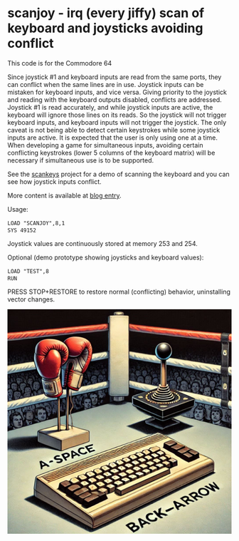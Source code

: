 # scanjoy - irq (every jiffy) scan of keyboard and joysticks avoiding conflict

This code is for the Commodore 64

Since joystick #1 and keyboard inputs are read from the same ports, they can conflict when the same lines are in use.   Joystick inputs can be mistaken for keyboard inputs, and vice versa.  Giving priority to the joystick and reading with the keyboard outputs disabled, conflicts are addressed.  Joystick #1 is read accurately, and while joystick inputs are active, the keyboard will ignore those lines on its reads.   So the joystick will not trigger keyboard inputs, and keyboard inputs will not trigger the joystick.  The only caveat is not being able to detect certain keystrokes while some joystick inputs are active.  It is expected that the user is only using one at a time.  When developing a game for simultaneous inputs, avoiding certain conflicting keystrokes (lower 5 columns of the keyboard matrix) will be necessary if simultaneous use is to be supported.

See the [scankeys](https://github.com/davervw/scankeys) project for a demo of scanning the keyboard and you can see how joystick inputs conflict.

More content is available at [blog entry](https://techwithdave.davevw.com/2024/12/avoid-conflicts-between-c64-keyboard.html).

Usage:

````
LOAD "SCANJOY",8,1
SYS 49152
````

Joystick values are continuously stored at memory 253 and 254.

Optional (demo prototype showing joysticks and keyboard values):
````
LOAD "TEST",8
RUN
````

PRESS STOP+RESTORE to restore normal (conflicting) behavior, uninstalling vector changes.

![scanjoy.png](scanjoy.png)
